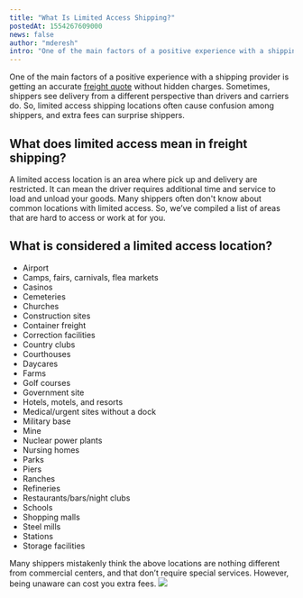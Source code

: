 ```yaml
---
title: "What Is Limited Access Shipping?"
postedAt: 1554267609000
news: false
author: "mderesh"
intro: "One of the main factors of a positive experience with a shipping provider is getting an accurate freight quote without hidden charges. Sometimes, shippers see delivery from a different perspective than drivers and carriers do. So, limited access shipping locations often cause confusion among shippers, and extra fees can surprise shippers. \n\nWhat does limited access mean in freight shipping?\n-\n\nA limited access location is an area where pick up and delivery are restricted. It can mean the driver requires add"
---
```

One of the main factors of a positive experience with a shipping provider is getting an accurate [freight quote](https://app.goship.com/#/wizard) without hidden charges. Sometimes, shippers see delivery from a different perspective than drivers and carriers do. So, limited access shipping locations often cause confusion among shippers, and extra fees can surprise shippers.

**What does limited access mean in freight shipping?**
------------------------------------------------------

A limited access location is an area where pick up and delivery are restricted. It can mean the driver requires additional time and service to load and unload your goods. Many shippers often don't know about common locations with limited access. So, we’ve compiled a list of areas that are hard to access or work at for you.

**What is considered a limited access location?**
-------------------------------------------------

*   Airport
*   Camps, fairs, carnivals, flea markets
*   Casinos
*   Cemeteries
*   Churches
*   Construction sites
*   Container freight
*   Correction facilities
*   Country clubs
*   Courthouses
*   Daycares
*   Farms
*   Golf courses
*   Government site
*   Hotels, motels, and resorts
*   Medical/urgent sites without a dock
*   Military base
*   Mine
*   Nuclear power plants
*   Nursing homes
*   Parks
*   Piers
*   Ranches
*   Refineries
*   Restaurants/bars/night clubs
*   Schools
*   Shopping malls
*   Steel mills
*   Stations
*   Storage facilities

Many shippers mistakenly think the above locations are nothing different from commercial centers, and that don’t require special services. However, being unaware can cost you extra fees. [![](https://www.goship.com/wp-content/uploads/2021/02/1ace89b4-fe28-40ff-a2a7-4cddc60fc9ec.png)](https://www.goship.com/)
